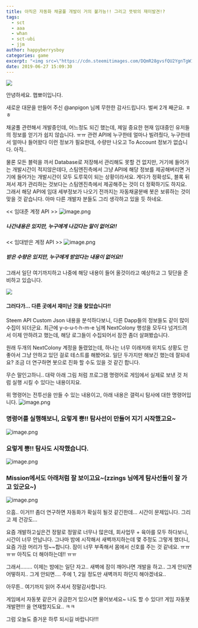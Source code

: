 ```yaml
---
title: 아직은 자동화 채굴풀 개발이 거의 불가능!! 그리고 뜻밖의 재미발견!?
tags:
  - sct
  - aaa
  - whan
  - sct-ubi
  - jjm
author: happyberrysboy
categories: game
excerpt: "<img src=\"https://cdn.steemitimages.com/DQmR28gvsfQU2YgnTgW1VmcMUCSRjuaoUfbFgYL179wVCAJ/image.png\" />\r\n  안녕하세요. 햅뽀이입니다.  새로운 대문을 만들어 주신 @anpigon 님께 무한한 감사드립니다. 벌써 2개 째군요. ㅎㅎ   채굴풀 관련해서 개발중인데, 어느정도 되긴 했는데, 제일 중요한 현재 임대중인 유저들의 정보를 얻기가 쉽지 않습니다. ㅠㅠ 관련 API에 누구한테 얼마나 빌려줬다, 누구한테서 얼마나 들어왔다 이런 정보가 필요한데, 수량만 나오고....."
date: 2019-06-27 15:09:30
---
```


![](https://cdn.steemitimages.com/DQmR28gvsfQU2YgnTgW1VmcMUCSRjuaoUfbFgYL179wVCAJ/image.png)

안녕하세요. 햅뽀이입니다.

새로운 대문을 만들어 주신 @anpigon 님께 무한한 감사드립니다. 벌써 2개 째군요. ㅎㅎ


채굴풀 관련해서 개발중인데, 어느정도 되긴 했는데, 제일 중요한 현재 임대중인 유저들의 정보를 얻기가 쉽지 않습니다. ㅠㅠ 관련 API에 누구한테 얼마나 빌려줬다, 누구한테서 얼마나 들어왔다 이런 정보가 필요한데, 수량만 나오고 To Account 정보가 없습니다. 아직..

물론 모든 블럭을 까서 Database로 저장해서 관리해도 못할 건 없지만, 거기에 들어가는 개발시간이 적지않은데다, 스팀엔진측에서 그냥 API에 해당 정보를 제공해버리면 거기에 들어가는 개발시간이 모두 도루묵이 되는 상황이라서요. 게다가 정확성도, 블록 뒤져서 제가 관리하는 것보다는 스팀엔진측에서 제공해주는 것이 더 정확하기도 하지요. 그래서 해당 API에 임대 세부정보가 나오기 전까지는 자동채굴분배 봇은 보류하는 것이 맞을 것 같습니다. 아마 다른 개발자 분들도 그리 생각하고 있을 듯 하네요.

<< 임대준 계정 API >>
![image.png](https://files.steempeak.com/file/steempeak/happyberrysboy/3uSEr3LN-image.png)
#####  나간내용은 있지만, 누구에게 나갔다는 말이 없어요!! 

<< 임대받은 계정 API >>
![image.png](https://files.steempeak.com/file/steempeak/happyberrysboy/pAaO79UA-image.png)
##### 받은 수량은 있지만, 누구에게 받았다는 내용이 없어요!!

그래서 일단 여기까지하고 나중에 해당 내용이 들어 올것이라고 예상하고 그 뒷단을 준비하고 있습니다.

![](https://ipfs.busy.org/ipfs/QmUKxtLW5JEnqaaAnwiLc9kFK1BqpcMGoFKTF7JLKcvJqy)

#### 그러다가... 다른 곳에서 재미난 것을 찾았습니다!!

Steem API Custom Json 내용을 분석하다보니, 다른 Dapp들의 정보들도 같이 많이 수집이 되더군요. 최근에 y-o-u-t-h-m-e 님께 NextColony 행성을 모두다 넘겨드려서 이제 안하려고 했는데, 해당 로그들이 수집되어서 잠깐 좀더 살펴봤습니다. 

원래 두개의 NextColony 계정을 돌렸었는데, 하나는 너무 이래저래 위치도 상황도 안좋아서 그냥 안하고 있던 걸로 테스트를 해봤어요. 일단 두가지만 해보긴 했는데 잘되네요? 조금 더 연구하면 봇으로 진화 할 수도 있을 것 같긴 합니다.

무슨 말인고하니.. 대략 아래 그림 처럼 프로그램 명령어로 게임에서 실제로 보낸 것 처럼 실행 시킬 수 있다는 내용이지요. 

위 명령어는 전투선을 만들 수 있는 내용이고, 아래 내용은 갤럭시 탐사에 대한 명령어입니다.
![image.png](https://files.steempeak.com/file/steempeak/happyberrysboy/BATEhZ75-image.png)

### 명령어를 실행해보니, 요렇게 뿅!! 탐사선이 만들어 지기 시작했고요~
![image.png](https://files.steempeak.com/file/steempeak/happyberrysboy/2NWSHdZv-image.png)

### 요렇게 뿅!! 탐사도 시작했습니다.
![image.png](https://files.steempeak.com/file/steempeak/happyberrysboy/Aa7cPGzE-image.png)

### Mission에서도 아래처럼 잘 보이고요~(zzings 님에게 탐사선들이 잘 가고 있군요~)
![image.png](https://files.steempeak.com/file/steempeak/happyberrysboy/75grkOPU-image.png)

으흠.. 이거!!! 좀더 연구하면 자동화가 확실히 될것 같긴한데... 시간이 문제입니다. 그리고 제 건강도...

요즘 개발하고싶은건 정말로 정말로 너무나 많은데, 회사업무 + 육아를 모두 하다보니, 시간이 너무 안납니다. 그나마 밤에 시작해서 새벽까지하는데 몇 주정도 그렇게 했더니, 요즘 가끔 머리가 띵~~합니다. 잠이 너무 부족해서 몸에서 신호를 주는 것 같네요. ㅠㅠㅠㅠ 아직도 더 해야하는데!! ㅠㅠ

그래서........ 이제는 밤에는 일단 자고.. 새벽에 잠이 깨어나면 개발을 하고.. 그게 안되면 어떻하지.. 그게 안되면.... 주에 1, 2일 정도만 새벽까지 하던지 해야겠네요..

아무튼.. 여기까지 읽어 주셔서 정말감사합니다.

게임에서 자동봇 같은거 궁금한거 있으시면 물어보세요~ 나도 할 수 있다!! 게임 자동봇 개발편!!! 을 연재할지도요.. ㅋㅋ

그럼 오늘도 즐거운 하루 되시길 바랍니다!!!